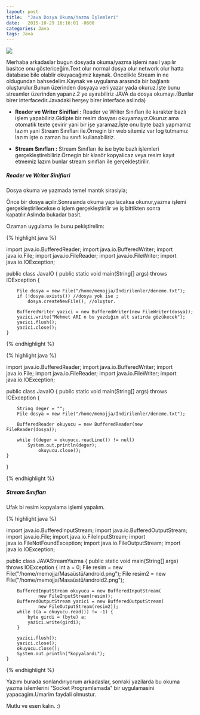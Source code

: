 ```yaml
---
layout: post
title:  "Java Dosya Okuma/Yazma İşlemleri"
date:   2015-10-29 16:16:01 -0600
categories: Java
tags: Java
---
```

![](../../images/javaio.png)

Merhaba arkadaslar bugun dosyada okuma/yazma işlemi nasıl yapılır basitce onu göstericeğim.Text olur normal dosya olur network olur hatta database bile olablir okuyacağımız kaynak.
Öncelikle Stream in ne oldugundan bahsedelim.Kaynak ve uygulama arasında bir bağlantı oluşturulur.Bunun üzerinden dosyaya veri yazar yada okuruz.İşte bunu streamler üzerinden yaparız.2 ye ayırabiliriz JAVA da dosya okumayı.(Bunlar birer interfacedir.Javadaki herşey birer interface aslinda)

* **Reader ve Writer Siniflari :** Reader ve Writer Sınıfları ile karakter bazlı işlem yapabiliriz.Gidipte bir resim dosyası okuyamayız.Okuruz ama otomatik texte çevirir yani bir işe yaramaz.İşte onu byte bazlı yapmamız lazım yani Stream Sınıfları ile.Örnegin bir web sitemiz var log tutmamız lazım işte o zaman bu sınıfı kullanabiliriz.

* **Stream Sınıfları :** Stream Sınıfları ile ise byte bazlı işlemleri gerçekleştirebiliriz.Örnegin bir klasör kopyalicaz veya resim kayıt etmemiz lazım bunlar stream sınıfları ile gerçekleştirilir.

##### **Reader ve Writer Siniflari**

Dosya okuma ve yazmada temel mantık sirasiyla;

Önce bir dosya açılır.Sonrasında okuma yapılacaksa okunur,yazma işlemi gerçekleştirilecekse o işlem gerçekleştirilir ve iş bittikten sonra kapatılır.Aslında bukadar basit.

Ozaman uygulama ile bunu pekiştirelim:

{% highlight java %}

import java.io.BufferedReader;
import java.io.BufferedWriter;
import java.io.File;
import java.io.FileReader;
import java.io.FileWriter;
import java.io.IOException;

public class JavaIO {
	public static void main(String[] args) throws IOException {

		File dosya = new File("/home/memojja/İndirilenler/deneme.txt");
		if (!dosya.exists()) //dosya yok ise ;
			dosya.createNewFile(); //oluştur.

		BufferedWriter yazici = new BufferedWriter(new FileWriter(dosya));
		yazici.write("Mehmet ARI n bu yazdığım alt satırda gözükecek");
		yazici.flush();
		yazici.close();
	}

{% endhighlight %}

{% highlight java %}

import java.io.BufferedReader;
import java.io.BufferedWriter;
import java.io.File;
import java.io.FileReader;
import java.io.FileWriter;
import java.io.IOException;

public class JavaIO {
	public static void main(String[] args) throws IOException {

		String deger = "";
		File dosya = new File("/home/memojja/İndirilenler/deneme.txt");

		BufferedReader okuyucu = new BufferedReader(new FileReader(dosya));

		while ((deger = okuyucu.readLine()) != null)
			System.out.println(deger);
		        okuyucu.close();
	}
}

{% endhighlight %}

##### **Stream Sınıfları**

Ufak bi resim kopyalama işlemi yapalım.

{% highlight java %}

import java.io.BufferedInputStream;
import java.io.BufferedOutputStream;
import java.io.File;
import java.io.FileInputStream;
import java.io.FileNotFoundException;
import java.io.FileOutputStream;
import java.io.IOException;

public class JAVAStreamYazma {
	public static void main(String[] args) throws IOException {
		int a = 0;
		File resim = new File("/home/memojja/Masaüstü/android.png");
		File resim2 = new File("/home/memojja/Masaüstü/android2.png");

		BufferedInputStream okuyucu = new BufferedInputStream(
				new FileInputStream(resim));
		BufferedOutputStream yazici = new BufferedOutputStream(
				new FileOutputStream(resim2));
		while ((a = okuyucu.read()) != -1) {
			byte girdi = (byte) a;
			yazici.write(girdi);
		}

		yazici.flush();
		yazici.close();
		okuyucu.close();
		System.out.println("kopyalandı");
	}

 {% endhighlight %}

 Yazımı burada sonlandırıyorum arkadaslar, sonraki yazilarda bu okuma yazma islemlerini "Socket Programlamada" bir uygulamasini yapacagim.Umarim faydali olmustur.

 Mutlu ve esen kalın. :)
